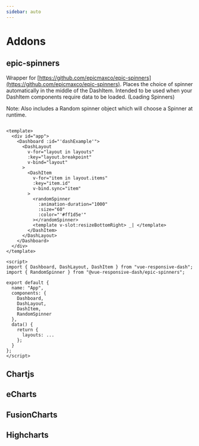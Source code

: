 ```yaml
---
sidebar: auto
---
```


# Addons

## epic-spinners

Wrapper for [https://github.com/epicmaxco/epic-spinners](https://github.com/epicmaxco/epic-spinners).
Places the choice of spinner automatically in the middle of the DashItem.
Intended to be used when your DashItem components require data to be loaded. (Loading Spinners)

Note: Also includes a Random spinner object which will choose a Spinner at runtime.

```vue

<template>
  <div id="app">
    <Dashboard :id="'dashExample'">
      <DashLayout
        v-for="layout in layouts"
        :key="layout.breakpoint"
        v-bind="layout"
      >
        <DashItem
          v-for="item in layout.items"
          :key="item.id"
          v-bind.sync="item"
        >
          <randomSpinner
            :animation-duration="1000"
            :size="60"
            :color="'#ff1d5e'"
          ></randomSpinner>
          <template v-slot:resizeBottomRight> _| </template>
        </DashItem>
      </DashLayout>
    </Dashboard>
  </div>
</template>

<script>
import { Dashboard, DashLayout, DashItem } from "vue-responsive-dash";
import { RandomSpinner } from "@vue-responsive-dash/epic-spinners";

export default {
  name: "App",
  components: {
    Dashboard,
    DashLayout,
    DashItem,
    RandomSpinner
  },
  data() {
    return {
      layouts: ...
    };
  }
};
</script>

```


## Chartjs


## eCharts


## FusionCharts


## Highcharts
